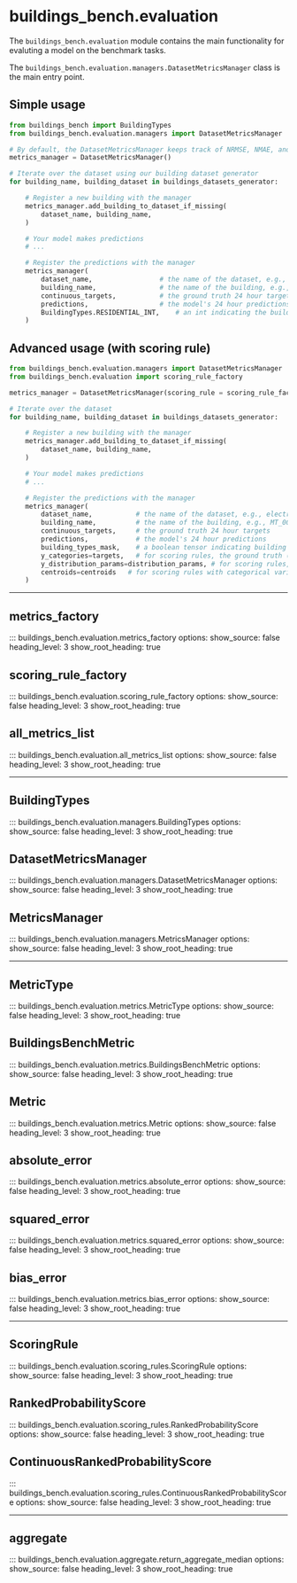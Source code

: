 # buildings_bench.evaluation

The `buildings_bench.evaluation` module contains the main functionality for evaluting a model
on the benchmark tasks.

The `buildings_bench.evaluation.managers.DatasetMetricsManager` class is the main entry point.

## Simple usage

```python
from buildings_bench import BuildingTypes
from buildings_bench.evaluation.managers import DatasetMetricsManager

# By default, the DatasetMetricsManager keeps track of NRMSE, NMAE, and NMBE
metrics_manager = DatasetMetricsManager()

# Iterate over the dataset using our building dataset generator
for building_name, building_dataset in buildings_datasets_generator:

    # Register a new building with the manager
    metrics_manager.add_building_to_dataset_if_missing(
        dataset_name, building_name,
    )

    # Your model makes predictions
    # ...

    # Register the predictions with the manager
    metrics_manager(
        dataset_name,           	  # the name of the dataset, e.g., electricity
        building_name,          	  # the name of the building, e.g., MT_001
        continuous_targets,      	  # the ground truth 24 hour targets
        predictions,           		  # the model's 24 hour predictions
        BuildingTypes.RESIDENTIAL_INT,    # an int indicating the building type
    )
```

## Advanced usage (with scoring rule)

```python
from buildings_bench.evaluation.managers import DatasetMetricsManager
from buildings_bench.evaluation import scoring_rule_factory

metrics_manager = DatasetMetricsManager(scoring_rule = scoring_rule_factory('crps'))

# Iterate over the dataset
for building_name, building_dataset in buildings_datasets_generator:

    # Register a new building with the manager
    metrics_manager.add_building_to_dataset_if_missing(
        dataset_name, building_name,
    )

    # Your model makes predictions
    # ...

    # Register the predictions with the manager
    metrics_manager(
        dataset_name,           # the name of the dataset, e.g., electricity
        building_name,          # the name of the building, e.g., MT_001
        continuous_targets,     # the ground truth 24 hour targets
        predictions,            # the model's 24 hour predictions
        building_types_mask,    # a boolean tensor indicating building type
        y_categories=targets,   # for scoring rules, the ground truth (discrete categories if using tokenization)
        y_distribution_params=distribution_params, # for scoring rules, the distribution parameters
        centroids=centroids   # for scoring rules with categorical variables, the centroid values
    )
```

---

## metrics_factory

::: buildings_bench.evaluation.metrics_factory
    options:
        show_source: false
        heading_level: 3
        show_root_heading: true

## scoring_rule_factory

::: buildings_bench.evaluation.scoring_rule_factory
    options:
        show_source: false
        heading_level: 3
        show_root_heading: true

## all_metrics_list

::: buildings_bench.evaluation.all_metrics_list
    options:
        show_source: false
        heading_level: 3
        show_root_heading: true

---

## BuildingTypes

::: buildings_bench.evaluation.managers.BuildingTypes
    options:
        show_source: false
        heading_level: 3
        show_root_heading: true


## DatasetMetricsManager

::: buildings_bench.evaluation.managers.DatasetMetricsManager
    options:
        show_source: false
        heading_level: 3
        show_root_heading: true

## MetricsManager

::: buildings_bench.evaluation.managers.MetricsManager
    options:
        show_source: false
        heading_level: 3
        show_root_heading: true


---

## MetricType

::: buildings_bench.evaluation.metrics.MetricType
    options:
        show_source: false
        heading_level: 3
        show_root_heading: true


## BuildingsBenchMetric

::: buildings_bench.evaluation.metrics.BuildingsBenchMetric
    options:
        show_source: false
        heading_level: 3
        show_root_heading: true

## Metric

::: buildings_bench.evaluation.metrics.Metric
    options:
        show_source: false
        heading_level: 3
        show_root_heading: true

## absolute_error

::: buildings_bench.evaluation.metrics.absolute_error
    options:
        show_source: false
        heading_level: 3
        show_root_heading: true

## squared_error

::: buildings_bench.evaluation.metrics.squared_error
    options:
        show_source: false
        heading_level: 3
        show_root_heading: true

## bias_error

::: buildings_bench.evaluation.metrics.bias_error
    options:
        show_source: false
        heading_level: 3
        show_root_heading: true

---

## ScoringRule

::: buildings_bench.evaluation.scoring_rules.ScoringRule
    options:
        show_source: false
        heading_level: 3
        show_root_heading: true


## RankedProbabilityScore

::: buildings_bench.evaluation.scoring_rules.RankedProbabilityScore
    options:
        show_source: false
        heading_level: 3
        show_root_heading: true

## ContinuousRankedProbabilityScore

::: buildings_bench.evaluation.scoring_rules.ContinuousRankedProbabilityScore
    options:
        show_source: false
        heading_level: 3
        show_root_heading: true

---

## aggregate

::: buildings_bench.evaluation.aggregate.return_aggregate_median
    options:
        show_source: false
        heading_level: 3
        show_root_heading: true

